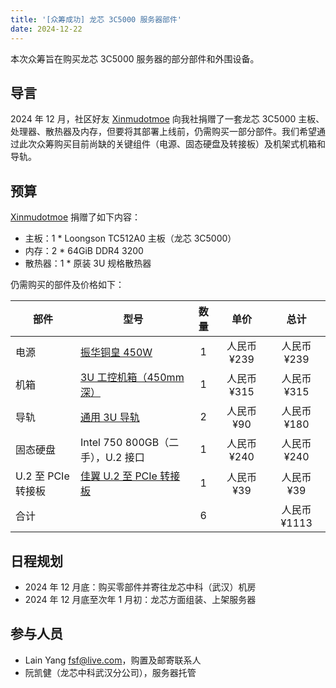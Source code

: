 ```yaml
---
title: '[众筹成功] 龙芯 3C5000 服务器部件'
date: 2024-12-22
---
```


本次众筹旨在购买龙芯 3C5000 服务器的部分部件和外围设备。

## 导言

2024 年 12 月，社区好友 [Xinmudotmoe](http://t.me/xm_moe) 向我社捐赠了一套龙芯 3C5000 主板、处理器、散热器及内存，但要将其部署上线前，仍需购买一部分部件。我们希望通过此次众筹购买目前尚缺的关键组件（电源、固态硬盘及转接板）及机架式机箱和导轨。

## 预算

[Xinmudotmoe](http://t.me/xm_moe) 捐赠了如下内容：

- 主板：1 \* Loongson TC512A0 主板（龙芯 3C5000）
- 内存：2 \* 64GiB DDR4 3200
- 散热器：1 \* 原装 3U 规格散热器

仍需购买的部件及价格如下：

| 部件 | 型号 | 数量 | 单价 | 总计 |
| --- | --- | :-: | :-: | :-: |
| 电源 | [振华铜皇 450W](https://detail.tmall.com/item.htm?id=570585371610) | 1 | 人民币 ¥239 | 人民币 ¥239 |
| 机箱 | [3U 工控机箱（450mm 深）](https://detail.tmall.com/item.htm?id=570585371610) | 1 | 人民币 ¥315 | 人民币 ¥315 |
| 导轨 | [通用 3U 导轨](https://item.taobao.com/item.htm?id=54345568720) | 2 | 人民币 ¥90 | 人民币 ¥180 |
| 固态硬盘| Intel 750 800GB（二手），U.2 接口 | 1 | 人民币 ¥240 | 人民币 ¥240 |
| U.2 至 PCIe 转接板 | [佳翼 U.2 至 PCIe 转接板](https://detail.tmall.com/item.htm?id=642746851242) | 1 | 人民币 ¥39 | 人民币 ¥39 |
| 合计 | | 6 | | 人民币 ¥1113 |

## 日程规划

- 2024 年 12 月底：购买零部件并寄往龙芯中科（武汉）机房
- 2024 年 12 月底至次年 1 月初：龙芯方面组装、上架服务器

## 参与人员

- Lain Yang <fsf@live.com>，购置及邮寄联系人
- 阮凯健（龙芯中科武汉分公司），服务器托管

